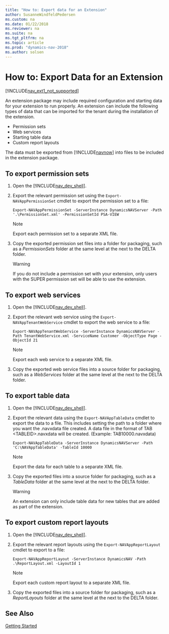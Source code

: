 ```yaml
---
title: "How to: Export data for an Extension"
author: SusanneWindfeldPedersen
ms.custom: na
ms.date: 01/22/2018
ms.reviewer: na
ms.suite: na
ms.tgt_pltfrm: na
ms.topic: article
ms.prod: "dynamics-nav-2018"
ms.author: solsen
---
```

# How to: Export Data for an Extension
[!INCLUDE[nav_ext1_not_supported](includes/nav_ext1_not_supported.md)]

An extension package may include required configuration and starting data for your extension to run properly. An extension can include the following types of data that can be imported for the tenant during the installation of the extension.  

- Permission sets
- Web services
- Starting table data
- Custom report layouts

The data must be exported from [!INCLUDE[navnow](includes/navnow_md.md)] into files to be included in the extension package.

## To export permission sets
1.	Open the [!INCLUDE[nav_dev_shell](includes/nav_dev_shell_md.md)].
2.	Export the relevant permission set using the `Export-NAVAppPermissionSet` cmdlet to export the permission set to a file:

    `Export-NAVAppPermissionSet -ServerInstance DynamicsNAVServer -Path '.\PermissionSet.xml' -PermissionSetId PSA-VIEW`

    > [!NOTE]  
    >  Export each permission set to a separate XML file.

3.	Copy the exported permission set files into a folder for packaging, such as a *PermissionSets* folder at the same level at the next to the DELTA folder.
    > [!WARNING]  
    > If you do not include a permission set with your extension, only users with the SUPER permission set will be able to use the extension.

## To export web services
1.	Open the [!INCLUDE[nav_dev_shell](includes/nav_dev_shell_md.md)].
2.	Export the relevant web service using the `Export-NAVAppTenantWebService` cmdlet to export the web service to a file:

    `Export-NAVAppTenantWebService -ServerInstance DynamicsNAVServer -Path TenantWebService.xml -ServiceName Customer -ObjectType Page -ObjectId 21`

    > [!NOTE]  
    >  Export each web service to a separate XML file.

3.	Copy the exported web service files into a source folder for packaging, such as a *WebServices* folder at the same level at the next to the DELTA folder.

## To export table data
1.	Open the [!INCLUDE[nav_dev_shell](includes/nav_dev_shell_md.md)].
2.	Export the relevant data using the `Export-NAVAppTableData` cmdlet to export the data to a file. This includes setting the path to a folder where you want the .navxdata file created. A data file in the format of TAB \<TABLEID\>.navxdata will be created. (Example: TAB10000.navxdata)

    `Export-NAVAppTableData -ServerInstance DynamicsNAVServer -Path 'C:\NAVAppTableData' -TableId 10000`

    > [!NOTE]  
    >  Export the data for each table to a separate XML file.

3.	Copy the exported files into a source folder for packaging, such as a *TableData* folder at the same level at the next to the DELTA folder.
    >[!WARNING]
    > An extension can only include table data for new tables that are added as part of the extension.

## To export custom report layouts

1.	Open the [!INCLUDE[nav_dev_shell](includes/nav_dev_shell_md.md)].
2.	Export the relevant report layouts using the `Export-NAVAppReportLayout` cmdlet to export to a file:

    `Export-NAVAppReportLayout -ServerInstance DynamicsNAV -Path .\ReportLayout.xml -LayoutId 1`

    > [!NOTE]  
    >  Export each custom report layout to a separate XML file.

3.	Copy the exported files into a source folder for packaging, such as a *ReportLayouts* folder at the same level at the next to the DELTA folder.


## See Also  
[Getting Started](developer/devenv-get-started.md)  
<!--
[Extending Microsoft Dynamics NAV Using Extension Packages](Extending-Microsoft-Dynamics-NAV-Using-Extension-Packages.md)  
[How to: Develop an Extension](How-to--Develop-an-Extension.md)  
[How to: Create an Extension Package](How-to--Create-an-Extension-Package.md)  
[How to: Publish and Install an Extension](How-to--Publish-and-Install-an-Extension.md)   
[Comparing and Merging Application Object Source Files](Comparing-and-Merging-Application-Object-Source-Files.md)  
[Microsoft Dynamics NAV Windows PowerShell Cmdlets](Microsoft-Dynamics-NAV-Windows-PowerShell-Cmdlets.md)  
[Development Cmdlets for Microsoft Dynamics NAV](https://go.microsoft.com/fwlink/?LinkID=510540)
-->